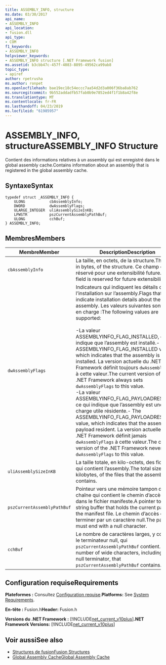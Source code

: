 ```yaml
---
title: ASSEMBLY_INFO, structure
ms.date: 03/30/2017
api_name:
- ASSEMBLY_INFO
api_location:
- fusion.dll
api_type:
- COM
f1_keywords:
- ASSEMBLY_INFO
helpviewer_keywords:
- ASSEMBLY_INFO structure [.NET Framework fusion]
ms.assetid: b3cbb47c-457f-4083-8895-49562ca99ab8
topic_type:
- apiref
author: rpetrusha
ms.author: ronpet
ms.openlocfilehash: bae19ec18c54eccc7aa54d2d3a006f36ba8ab762
ms.sourcegitcommit: 9b552addadfb57fab0b9e7852ed4f1f1b8a42f8e
ms.translationtype: MT
ms.contentlocale: fr-FR
ms.lasthandoff: 04/23/2019
ms.locfileid: "61985957"
---
```

# <a name="assemblyinfo-structure"></a><span data-ttu-id="87ebf-102">ASSEMBLY_INFO, structure</span><span class="sxs-lookup"><span data-stu-id="87ebf-102">ASSEMBLY_INFO Structure</span></span>
<span data-ttu-id="87ebf-103">Contient des informations relatives à un assembly qui est enregistré dans le global assembly cache.</span><span class="sxs-lookup"><span data-stu-id="87ebf-103">Contains information about an assembly that is registered in the global assembly cache.</span></span>  
  
## <a name="syntax"></a><span data-ttu-id="87ebf-104">Syntaxe</span><span class="sxs-lookup"><span data-stu-id="87ebf-104">Syntax</span></span>  
  
```  
typedef struct _ASSEMBLY_INFO {  
    ULONG           cbAssemblyInfo;  
    DWORD           dwAssemblyFlags;  
    ULARGE_INTEGER  uliAssemblySizeInKB;  
    LPWSTR          pszCurrentAssemblyPathBuf;  
    ULONG           cchBuf;  
} ASSEMBLY_INFO;  
```  
  
## <a name="members"></a><span data-ttu-id="87ebf-105">Membres</span><span class="sxs-lookup"><span data-stu-id="87ebf-105">Members</span></span>  
  
|<span data-ttu-id="87ebf-106">Membre</span><span class="sxs-lookup"><span data-stu-id="87ebf-106">Member</span></span>|<span data-ttu-id="87ebf-107">Description</span><span class="sxs-lookup"><span data-stu-id="87ebf-107">Description</span></span>|  
|------------|-----------------|  
|`cbAssemblyInfo`|<span data-ttu-id="87ebf-108">La taille, en octets, de la structure.</span><span class="sxs-lookup"><span data-stu-id="87ebf-108">The size, in bytes, of the structure.</span></span> <span data-ttu-id="87ebf-109">Ce champ est réservé pour une extensibilité future.</span><span class="sxs-lookup"><span data-stu-id="87ebf-109">This field is reserved for future extensibility.</span></span>|  
|`dwAssemblyFlags`|<span data-ttu-id="87ebf-110">Indicateurs qui indiquent les détails de l’installation sur l’assembly.</span><span class="sxs-lookup"><span data-stu-id="87ebf-110">Flags that indicate installation details about the assembly.</span></span> <span data-ttu-id="87ebf-111">Les valeurs suivantes sont prises en charge :</span><span class="sxs-lookup"><span data-stu-id="87ebf-111">The following values are supported:</span></span><br /><br /> <span data-ttu-id="87ebf-112">-La valeur ASSEMBLYINFO_FLAG_INSTALLED, ce qui indique que l’assembly est installé.</span><span class="sxs-lookup"><span data-stu-id="87ebf-112">-   The ASSEMBLYINFO_FLAG_INSTALLED value, which indicates that the assembly is installed.</span></span> <span data-ttu-id="87ebf-113">La version actuelle du .NET Framework définit toujours `dwAssemblyFlags` à cette valeur.</span><span class="sxs-lookup"><span data-stu-id="87ebf-113">The current version of the .NET Framework always sets `dwAssemblyFlags` to this value.</span></span><br /><span data-ttu-id="87ebf-114">-La valeur ASSEMBLYINFO_FLAG_PAYLOADRESIDENT, ce qui indique que l’assembly est une charge utile résidente.</span><span class="sxs-lookup"><span data-stu-id="87ebf-114">-   The ASSEMBLYINFO_FLAG_PAYLOADRESIDENT value, which indicates that the assembly is a payload resident.</span></span> <span data-ttu-id="87ebf-115">La version actuelle du .NET Framework définit jamais `dwAssemblyFlags` à cette valeur.</span><span class="sxs-lookup"><span data-stu-id="87ebf-115">The current version of the .NET Framework never sets `dwAssemblyFlags` to this value.</span></span>|  
|`uliAssemblySizeInKB`|<span data-ttu-id="87ebf-116">La taille totale, en kilo-octets, des fichiers qui contient l’assembly.</span><span class="sxs-lookup"><span data-stu-id="87ebf-116">The total size, in kilobytes, of the files that the assembly contains.</span></span>|  
|`pszCurrentAssemblyPathBuf`|<span data-ttu-id="87ebf-117">Pointeur vers une mémoire tampon de chaîne qui contient le chemin d’accès actuel dans le fichier manifeste.</span><span class="sxs-lookup"><span data-stu-id="87ebf-117">A pointer to a string buffer that holds the current path to the manifest file.</span></span> <span data-ttu-id="87ebf-118">Le chemin d’accès doit se terminer par un caractère null.</span><span class="sxs-lookup"><span data-stu-id="87ebf-118">The path must end with a null character.</span></span>|  
|`cchBuf`|<span data-ttu-id="87ebf-119">Le nombre de caractères larges, y compris le terminateur null, qui `pszCurrentAssemblyPathBuf` contient.</span><span class="sxs-lookup"><span data-stu-id="87ebf-119">The number of wide characters, including the null terminator, that `pszCurrentAssemblyPathBuf` contains.</span></span>|  
  
## <a name="requirements"></a><span data-ttu-id="87ebf-120">Configuration requise</span><span class="sxs-lookup"><span data-stu-id="87ebf-120">Requirements</span></span>  
 <span data-ttu-id="87ebf-121">**Plateformes :** Consultez [Configuration requise](../../../../docs/framework/get-started/system-requirements.md).</span><span class="sxs-lookup"><span data-stu-id="87ebf-121">**Platforms:** See [System Requirements](../../../../docs/framework/get-started/system-requirements.md).</span></span>  
  
 <span data-ttu-id="87ebf-122">**En-tête :** Fusion.h</span><span class="sxs-lookup"><span data-stu-id="87ebf-122">**Header:** Fusion.h</span></span>  
  
 <span data-ttu-id="87ebf-123">**Versions du .NET Framework :** [!INCLUDE[net_current_v10plus](../../../../includes/net-current-v10plus-md.md)]</span><span class="sxs-lookup"><span data-stu-id="87ebf-123">**.NET Framework Versions:** [!INCLUDE[net_current_v10plus](../../../../includes/net-current-v10plus-md.md)]</span></span>  
  
## <a name="see-also"></a><span data-ttu-id="87ebf-124">Voir aussi</span><span class="sxs-lookup"><span data-stu-id="87ebf-124">See also</span></span>

- [<span data-ttu-id="87ebf-125">Structures de fusion</span><span class="sxs-lookup"><span data-stu-id="87ebf-125">Fusion Structures</span></span>](../../../../docs/framework/unmanaged-api/fusion/fusion-structures.md)
- [<span data-ttu-id="87ebf-126">Global Assembly Cache</span><span class="sxs-lookup"><span data-stu-id="87ebf-126">Global Assembly Cache</span></span>](../../../../docs/framework/app-domains/gac.md)
